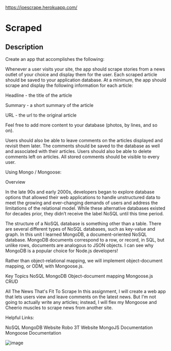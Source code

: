 https://joescrape.herokuapp.com/

# Scraped

## Description

Create an app that accomplishes the following:

Whenever a user visits your site, the app should scrape stories from a news outlet of your choice and display them for the user. Each scraped article should be saved to your application database. At a minimum, the app should scrape and display the following information for each article:

Headline - the title of the article

Summary - a short summary of the article

URL - the url to the original article

Feel free to add more content to your database (photos, by lines, and so on).

Users should also be able to leave comments on the articles displayed and revisit them later. The comments should be saved to the database as well and associated with their articles. Users should also be able to delete comments left on articles. All stored comments should be visible to every user.

Using Mongo / Mongoose:

Overview

In the late 90s and early 2000s, developers began to explore database options that allowed their web applications to handle unstructured data to meet the growing and ever-changing demands of users and address the limitations of the relational model. While these alternative databases existed for decades prior, they didn’t receive the label NoSQL until this time period.

The structure of a NoSQL database is something other than a table. There are several different types of NoSQL databases, such as key-value and graph. In this unit I learned MongoDB, a document-oriented NoSQL database. MongoDB documents correspond to a row, or record, in SQL, but unlike rows, documents are analogous to JSON objects. I can see why MongoDB is a popular choice for Node.js developers!

Rather than object-relational mapping, we will implement object-document mapping, or ODM, with Mongoose.js.

Key Topics
NoSQL
MongoDB
Object-document mapping
Mongoose.js
CRUD

All The News That's Fit To Scrape
In this assignment, I will create a web app that lets users view and leave comments on the latest news. But I'm not going to actually write any articles; instead, I will flex my Mongoose and Cheerio muscles to scrape news from another site.

Helpful Links:

NoSQL
MongoDB Website
Robo 3T Website
MongoJS Documentation
Mongoose Documentation


![image](https://user-images.githubusercontent.com/46582302/65397990-53a01d80-dd82-11e9-9a15-4dcc869b6f8e.png)

